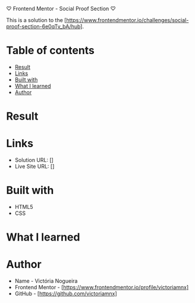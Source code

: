 ♡ Frontend Mentor - Social Proof Section ♡

This is a solution to the [https://www.frontendmentor.io/challenges/social-proof-section-6e0qTv_bA/hub].

# Table of contents

- [Result](#result)
- [Links](#links)
- [Built with](#built-with)
- [What I learned](#what-i-learned)
- [Author](#author)

# Result


# Links

- Solution URL: []
- Live Site URL: []

# Built with

- HTML5
- CSS

# What I learned


# Author

- Name - Victória Nogueira
- Frontend Mentor - [https://www.frontendmentor.io/profile/victoriamnx]
- GitHub - [https://github.com/victoriamnx]